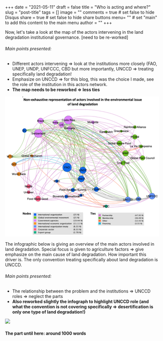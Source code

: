 +++
date = "2021-05-11"
draft = false
title = "Who is acting and where?"
slug = "post-title"
tags = []
image = ""
comments = true	# set false to hide Disqus
share = true	# set false to hide share buttons
menu= ""		# set "main" to add this content to the main menu
author = ""
+++


Now, let's take a look at the map of the actors intervening in the land degradation institutional governance. [need to be re-worked]

###### Main points presented:
- Different actors intervening => look at the institutions more closely (FAO, UNEP, UNDP, UNFCCC, CBD but more importantly, UNCCD => treating specifically land degradation! 
- Emphasize on UNCCD => for this blog, this was the choice I made, see the role of the institution in this actors network. 
- **The map needs to be reworked => less ties**


![](actorsmap2.png)

The infographic below is giving an overview of the main actors involved in land degradation. Special focus is given to agriculture factors => give emphasize on the main cause of land degradation. How important this driver is. The only convention treating specifically about land degradation is UNCCD. 

###### Main points presented:
- The relationship between the problem and the institutions => UNCCD roles => neglect the parts 
- **Also reworked slightly the infograph to highlight UNCCD role (and what the convention is not covering specifically => desertification is only one type of land degradation!)**

![](infographic.png) 


#### The part until here: around 1000 words
